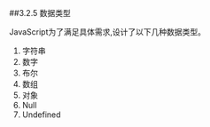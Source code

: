 ##3.2.5 数据类型

JavaScript为了满足具体需求,设计了以下几种数据类型。

1. 字符串
2. 数字
3. 布尔
4. 数组
5. 对象
6. Null
7. Undefined









